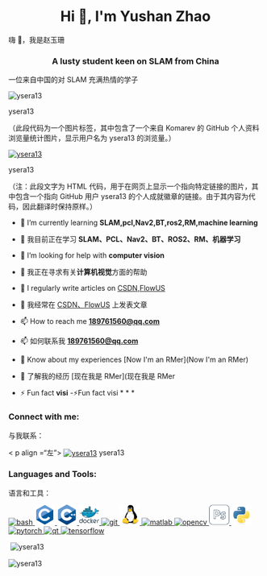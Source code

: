 <h1 align="center">Hi 👋, I'm Yushan Zhao</h1>
嗨 👋，我是赵玉珊

<h3 align="center">A lusty student keen on SLAM from China</h3>
一位来自中国的对 SLAM 充满热情的学子


<p align="left"> <img src="https://komarev.com/ghpvc/?username=ysera13&label=Profile%20views&color=0e75b6&style=flat" alt="ysera13" /> </p>
ysera13

（此段代码为一个图片标签，其中包含了一个来自 Komarev 的 GitHub 个人资料浏览量统计图片，显示用户名为 ysera13 的浏览量。）


<p align="left"> <a href="https://github.com/ryo-ma/github-profile-trophy"><img src="https://github-profile-trophy.vercel.app/?username=ysera13" alt="ysera13" /></a> </p>
ysera13

（注：此段文字为 HTML 代码，用于在网页上显示一个指向特定链接的图片，其中包含一个指向 GitHub 用户 ysera13 的个人成就徽章的链接。由于其内容为代码，因此翻译时保持原样。）


- 🌱 I’m currently learning **SLAM,pcl,Nav2,BT,ros2,RM,machine learning**
- 🌱 我目前正在学习 **SLAM、PCL、Nav2、BT、ROS2、RM、机器学习**


- 🤝 I’m looking for help with **computer vision**
- 🤝 我正在寻求有关**计算机视觉**方面的帮助


- 📝 I regularly write articles on [CSDN,FlowUS](CSDN,FlowUS)
- 📝 我经常在 [CSDN、FlowUS](CSDN、FlowUS) 上发表文章


- 📫 How to reach me **189761560@qq.com**
- 📫 如何联系我 **189761560@qq.com**


- 📄 Know about my experiences [Now I'm an RMer](Now I'm an RMer)
- 📄 了解我的经历 [现在我是 RMer](现在我是 RMer


- ⚡ Fun fact **visi**
-⚡Fun fact visi * * *


<h3 align="left">Connect with me:</h3>
与我联系：

<p align="left"> < p align =“左”>
<a href="https://www.youtube.com/c/ysera13" target="blank"><img align="center" src="https://raw.githubusercontent.com/rahuldkjain/github-profile-readme-generator/master/src/images/icons/Social/youtube.svg" alt="ysera13" height="30" width="40" /></a>
ysera13

</p>

<h3 align="left">Languages and Tools:</h3>
语言和工具：

<p align="left"> <a href="https://www.gnu.org/software/bash/" target="_blank" rel="noreferrer"> <img src="https://www.vectorlogo.zone/logos/gnu_bash/gnu_bash-icon.svg" alt="bash" width="40" height="40"/> </a> <a href="https://www.cprogramming.com/" target="_blank" rel="noreferrer"> <img src="https://raw.githubusercontent.com/devicons/devicon/master/icons/c/c-original.svg" alt="c" width="40" height="40"/> </a> <a href="https://www.w3schools.com/cpp/" target="_blank" rel="noreferrer"> <img src="https://raw.githubusercontent.com/devicons/devicon/master/icons/cplusplus/cplusplus-original.svg" alt="cplusplus" width="40" height="40"/> </a> <a href="https://www.docker.com/" target="_blank" rel="noreferrer"> <img src="https://raw.githubusercontent.com/devicons/devicon/master/icons/docker/docker-original-wordmark.svg" alt="docker" width="40" height="40"/> </a> <a href="https://git-scm.com/" target="_blank" rel="noreferrer"> <img src="https://www.vectorlogo.zone/logos/git-scm/git-scm-icon.svg" alt="git" width="40" height="40"/> </a> <a href="https://www.linux.org/" target="_blank" rel="noreferrer"> <img src="https://raw.githubusercontent.com/devicons/devicon/master/icons/linux/linux-original.svg" alt="linux" width="40" height="40"/> </a> <a href="https://www.mathworks.com/" target="_blank" rel="noreferrer"> <img src="https://upload.wikimedia.org/wikipedia/commons/2/21/Matlab_Logo.png" alt="matlab" width="40" height="40"/> </a> <a href="https://opencv.org/" target="_blank" rel="noreferrer"> <img src="https://www.vectorlogo.zone/logos/opencv/opencv-icon.svg" alt="opencv" width="40" height="40"/> </a> <a href="https://www.photoshop.com/en" target="_blank" rel="noreferrer"> <img src="https://raw.githubusercontent.com/devicons/devicon/master/icons/photoshop/photoshop-line.svg" alt="photoshop" width="40" height="40"/> </a> <a href="https://www.python.org" target="_blank" rel="noreferrer"> <img src="https://raw.githubusercontent.com/devicons/devicon/master/icons/python/python-original.svg" alt="python" width="40" height="40"/> </a> <a href="https://pytorch.org/" target="_blank" rel="noreferrer"> <img src="https://www.vectorlogo.zone/logos/pytorch/pytorch-icon.svg" alt="pytorch" width="40" height="40"/> </a> <a href="https://www.qt.io/" target="_blank" rel="noreferrer"> <img src="https://upload.wikimedia.org/wikipedia/commons/0/0b/Qt_logo_2016.svg" alt="qt" width="40" height="40"/> </a> <a href="https://www.tensorflow.org" target="_blank" rel="noreferrer"> <img src="https://www.vectorlogo.zone/logos/tensorflow/tensorflow-icon.svg" alt="tensorflow" width="40" height="40"/> </a> </p>

<p>&nbsp;<img align="center" src="https://github-readme-stats.vercel.app/api?username=ysera13&show_icons=true&locale=en" alt="ysera13" /></p>

<p><img align="center" src="https://github-readme-streak-stats.herokuapp.com/?user=ysera13&" alt="ysera13" /></p>


